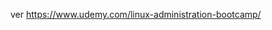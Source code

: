 
 ver https://www.udemy.com/linux-administration-bootcamp/
<!--stackedit_data:
eyJoaXN0b3J5IjpbLTk2MTI5MTMxXX0=
-->